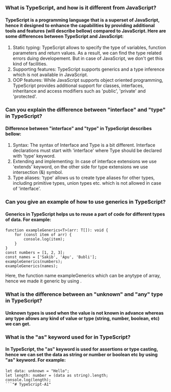 ### What is TypeScript, and how is it different from JavaScript?
#### TypeScript is a programming language that is a superset of JavaScript, hence it designed to enhance the capabilities by providing additional tools and features (will describe bellow) compared to JavaScript. Here are some differences between TypeScript and JavaScript:
1. Static typing: TypeScript allows to specify the type of variables, function parameters and return values. As a result, we can find the type related errors duing developement. But in case of JavaScript, we don't get this kind of facilities.
2. Supporting features: TypeScript supports generics and a type inference which is not available in JavaScript.
3. OOP features: While JavaScript supports object oriented programming, TypeScript provides additional support for classes, interfaces, inheritance and access modifiers such as 'public', 'private' and 'protected'.

### Can you explain the difference between "interface" and "type" in TypeScript?
#### Difference between "interface" and "type" in TypeScript describes bellow:
1. Syntax: The syntax of Interface and Type is a bit different. Interface declarations must start with 'interface' where Type should be declared with 'type' keyword.
2. Extending and implementing: In case of interface extensions we use 'extends' keyword, on the other side for type extensions we use intersection (&) symbol.
3. Type aliases: 'type' allows us to create type aliases for other types, including primitive types, union types etc. which is not allowed in case of 'interface'.

### Can you give an example of how to use generics in TypeScript?
#### Generics in TypeScript helps us to reuse a part of code for different types of data. For example:
```
function exampleGenerics<T>(arr: T[]): void {
    for (const item of arr) {
        console.log(item);
    }
}
const numbers = [1, 2, 3];
const names = ['Sakib', 'Apu', 'Bubli'];
exampleGenerics(numbers);
exampleGenerics(names);
```
Here, the function name exampleGenerics which can be anytype of array, hence we made it generic by using <T>.

### What is the difference between an "unknown" and "any" type in TypeScript?
#### Unknown types is used when the value is not known in advance whereas any type allows any kind of value or type (string, number, boolean, etc) we can get. 

### What is the "as" keyword used for in TypeScript?
#### In TypeScript, the "as" keyword is used for assertions or type casting, hence we can set the data as string or number or boolean etc by using "as" keyword. For example:
```
let data: unknown = "Hello";
let length: number = (data as string).length;
console.log(length);
```"# TypeScript-A1" 

